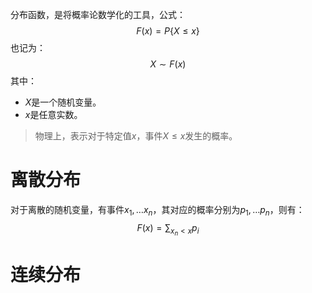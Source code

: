 分布函数，是将概率论数学化的工具，公式：
$$
F(x) = P\{X \leq x\}
$$
也记为：
$$
X \sim F(x)
$$
其中：
- $X$是一个随机变量。
- $x$是任意实数。
> 物理上，表示对于特定值$x$，事件$X \leq x$发生的概率。
# 离散分布
对于离散的随机变量，有事件$x_1, \ldots x_n$，其对应的概率分别为$p_1, \ldots p_n$，则有：
$$
F(x) = \sum_{x_n<x} p_i
$$
# 连续分布